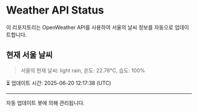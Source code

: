 
# Weather API Status

이 리포지토리는 OpenWeather API를 사용하여 서울의 날씨 정보를 자동으로 업데이트합니다.

## 현재 서울 날씨
> 서울의 현재 날씨: light rain, 온도: 22.78°C, 습도: 100%

⏳ 업데이트 시간: 2025-06-20 12:17:38 (UTC)

---
자동 업데이트 봇에 의해 관리됩니다.
